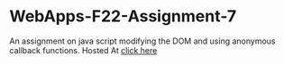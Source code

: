# WebApps-F22-Assignment-7
An assignment on java script modifying the DOM and using anonymous callback functions.
Hosted At [click here](https://44-563-web-apps-f22.github.io/44563-webapps-assignment-7-ChinthakayalaShruthi/reaction.html/treasure.html/cycler.html)